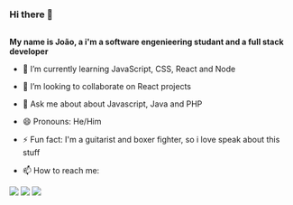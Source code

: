 ### Hi there 👋

<p align="left"> <img src="https://komarev.com/ghpvc/?username=jvTeixera&label=Views&color=FFF000&style=plastic" alt="" /> </p>

<strong>My name is João, a i'm a software engenieering studant and a full stack developer</strong>

- 🌱 I’m currently learning JavaScript, CSS, React and Node
- 👯 I’m looking to collaborate on React projects
- 💬 Ask me about about Javascript, Java and PHP
- 😄 Pronouns: He/Him
- ⚡ Fun fact: I'm a guitarist and boxer fighter, so i love speak about this stuff

- 📫 How to reach me:
<div>
  <a href = "mailto:contatojoaovteixeira@gmail.com"><img src="https://img.shields.io/badge/-Gmail-%23333?style=for-the-badge&logo=gmail&logoColor=white"        target="_blank"></a>
  <a href = "https://www.instagram.com/tx_jao/"><img src="https://img.shields.io/badge/Instagram-E4405F?style=for-the-badge&logo=instagram&logoColor=white"></a>
  <a href = "https://www.linkedin.com/in/jo%C3%A3o-victor-teixeira-4b1429195/"><img src="https://img.shields.io/badge/LinkedIn-0077B5?style=for-the-badge&logo=linkedin&logoColor=white"></a>
  </div>
  
  
